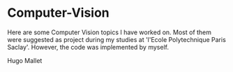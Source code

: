 # Computer-Vision
Here are some Computer Vision topics I have worked on. Most of them were suggested as project during my studies at 'l'Ecole Polytechnique Paris Saclay'. However, the code was implemented by myself.

Hugo Mallet
